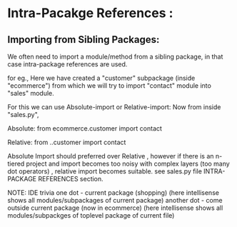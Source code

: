 # Intra-Pacakge References :
## Importing from Sibling Packages:
We often need to import a module/method from a sibling package, in that case intra-package references are used.

for eg., 
Here we have created a "customer" subpackage (inside "ecommerce") from which we will try to import "contact" module into "sales" module.

For this we can use Absolute-import or Relative-import:
Now from inside "sales.py",

Absolute: 
from ecommerce.customer import contact

Relative:
from ..customer import contact

Absolute Import should preferred over Relative , however if there is an n-tiered project and import becomes too noisy with complex layers (too many dot operators) , relative import becomes suitable.
see sales.py file INTRA-PACKAGE REFERENCES section.

NOTE: IDE trivia
one dot - current package (shopping) (here intellisense shows all modules/subpackages of current package)
another dot - come outside current package (now in ecommerce) (here intellisense shows all modules/subpackges of toplevel package of current file)